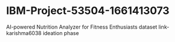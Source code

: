 # IBM-Project-53504-1661413073
AI-powered Nutrition Analyzer for Fitness Enthusiasts
dataset link-karishma6038
ideation phase
